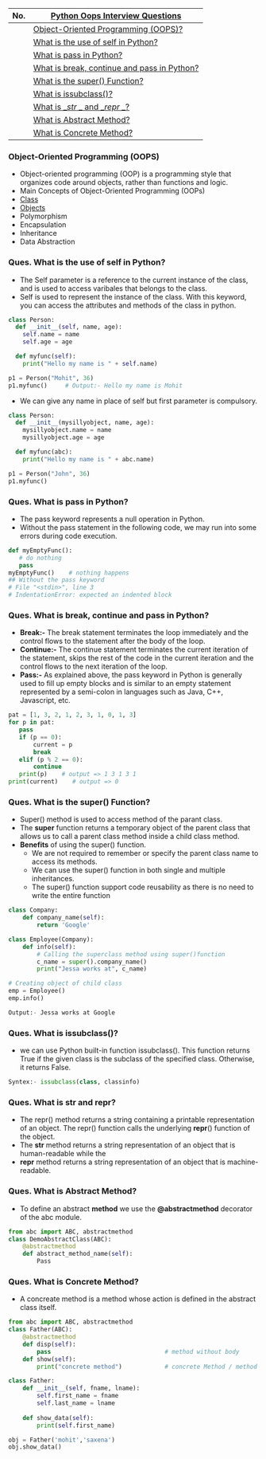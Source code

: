 |  No.  | [Python Oops Interview Questions](./7_oops/1_oops.md)                                          |
| :---: | ---------------------------------------------------------------------------------------------- |
|       | [Object-Oriented Programming (OOPS)?](#object-oriented-programming-oops)                       |
|       | [What is the use of self in Python?](#ques-what-is-the-use-of-self-in-python)                  |
|       | [What is pass in Python?](#ques-what-is-pass-in-python)                                        |
|       | [What is break, continue and pass in Python?](#ques-what-is-break-continue-and-pass-in-python) |
|       | [What is the super() Function?](#ques-what-is-the-super-function)                              |
|       | [What is issubclass()?](#ques-what-is-issubclass)                                              |
|       | [What is __str_ _ and __repr_ _?](#ques-what-is-str-and-repr)                                  |
|       | [What is Abstract Method?](#ques-what-is-abstract-method)                                      |
|       | [What is Concrete Method?](#ques-what-is-concrete-method)                                      |

### Object-Oriented Programming (OOPS)
* Object-oriented programming (OOP) is a programming style that organizes code around objects, rather than functions and logic.
* Main Concepts of Object-Oriented Programming (OOPs) 
* [Class](#ques-What-is-Class)
* [Objects](#ques-What-is-Object)
* Polymorphism
* Encapsulation
* Inheritance
* Data Abstraction
  

### Ques. What is the use of self in Python?
* The Self parameter is a reference to the current instance of the class, and is used to access varibales that belongs to the class.
* Self is used to represent the instance of the class. With this keyword, you can access the attributes and methods of the class in python.
```python
class Person:
  def __init__(self, name, age):
    self.name = name
    self.age = age

  def myfunc(self):
    print("Hello my name is " + self.name)

p1 = Person("Mohit", 36)
p1.myfunc()     # Output:- Hello my name is Mohit
```
* We can give any name in place of self but first parameter is compulsory.
```python
class Person:
  def __init__(mysillyobject, name, age):
    mysillyobject.name = name
    mysillyobject.age = age

  def myfunc(abc):
    print("Hello my name is " + abc.name)

p1 = Person("John", 36)
p1.myfunc()
```


### Ques. What is pass in Python?
* The pass keyword represents a null operation in Python.
* Without the pass statement in the following code, we may run into some errors during code execution.
```python
def myEmptyFunc():
   # do nothing
   pass
myEmptyFunc()    # nothing happens
## Without the pass keyword
# File "<stdin>", line 3
# IndentationError: expected an indented block
```

### Ques. What is break, continue and pass in Python?
* **Break:-** The break statement terminates the loop immediately and the control flows to the statement after the body of the loop.
* **Continue:-** The continue statement terminates the current iteration of the statement, skips the rest of the code in the current iteration and the control flows to the next iteration of the loop.
* **Pass:-** As explained above, the pass keyword in Python is generally used to fill up empty blocks and is similar to an empty statement represented by a semi-colon in languages such as Java, C++, Javascript, etc.
```python
pat = [1, 3, 2, 1, 2, 3, 1, 0, 1, 3]
for p in pat:
   pass
   if (p == 0):
       current = p
       break
   elif (p % 2 == 0):
       continue
   print(p)    # output => 1 3 1 3 1
print(current)    # output => 0
```


### Ques. What is the super() Function?
* Super() method is used to access method of the parant class.
* The **super** function returns a temporary object of the parent class that allows us to call a parent class method inside a child class method.
* **Benefits** of using the super() function.
  * We are not required to remember or specify the parent class name to access its methods.
  * We can use the super() function in both single and multiple inheritances.
  * The super() function support code reusability as there is no need to write the entire function
```python
class Company:
    def company_name(self):
        return 'Google'

class Employee(Company):
    def info(self):
        # Calling the superclass method using super()function
        c_name = super().company_name()
        print("Jessa works at", c_name)

# Creating object of child class
emp = Employee()
emp.info()

Output:- Jessa works at Google
```

### Ques. What is issubclass()?
* we can use Python built-in function issubclass(). This function returns True if the given class is the subclass of the specified class. Otherwise, it returns False.
```python
Syntex:- issubclass(class, classinfo)
```


### Ques. What is __str__ and __repr__?
* The repr() method returns a string containing a printable representation of an object. The repr() function calls the underlying __repr__() function of the object.
* The <b>__str__</b> method returns a string representation of an object that is human-readable while the 
* <b>__repr__</b> method returns a string representation of an object that is machine-readable.
	


### Ques. What is Abstract Method?
* To define an abstract **method** we use the **@abstractmethod** decorator of the abc module.
```python
from abc import ABC, abstractmethod
class DemoAbstractClass(ABC):
	@abstractmethod
	def abstract_method_name(self):
    	Pass
```

### Ques. What is Concrete Method?
* A concreate method is a method whose action is defined in the abstract class itself.
```python
from abc import ABC, abstractmethod
class Father(ABC):
    @abstractmethod
    def disp(self): 
        pass                                # method without body
    def show(self):
        print("concrete method")            # concrete Method / method with body
```

```python
class Father:
    def __init__(self, fname, lname):
        self.first_name = fname
        self.last_name = lname
    
    def show_data(self):
        print(self.first_name)

obj = Father('mohit','saxena')
obj.show_data()
```